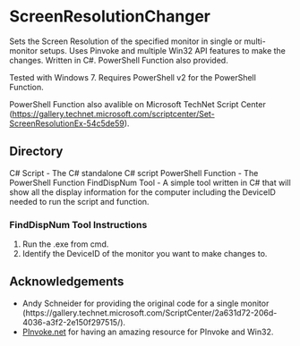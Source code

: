 # ScreenResolutionChanger
Sets the Screen Resolution of the specified monitor in single or multi-monitor setups. Uses Pinvoke and multiple Win32 API features to make the changes. Written in C#. PowerShell Function also provided.

Tested with Windows 7. Requires PowerShell v2 for the PowerShell Function.

PowerShell Function also avalible on Microsoft TechNet Script Center (https://gallery.technet.microsoft.com/scriptcenter/Set-ScreenResolutionEx-54c5de59).

<h2>Directory</h2>
C# Script - The C# standalone C# script
PowerShell Function - The PowerShell Function
FindDispNum Tool - A simple tool written in C# that will show all the display information for the computer including the DeviceID needed to run the script and function. 

<h3>FindDispNum Tool Instructions</h3>
<ol>
<li>Run the .exe from cmd.</li>
<li>Identify the DeviceID of the monitor you want to make changes to.</li>
</ol>

<h2>Acknowledgements</h2>
<ul>
<li>Andy Schneider for providing the original code for a single monitor (https://gallery.technet.microsoft.com/ScriptCenter/2a631d72-206d-4036-a3f2-2e150f297515/).</li>
<li><a href="http://www.pinvoke.net" target="_blank">PInvoke.net</a> for having an amazing resource for PInvoke and Win32.</li>
</ul>


